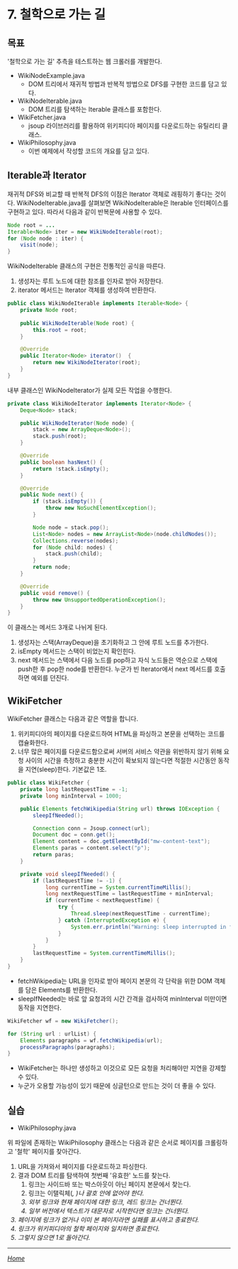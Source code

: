 # 7. 철학으로 가는 길

## 목표
'철학으로 가는 길' 추측을 테스트하는 웹 크롤러를 개발한다.

- WikiNodeExample.java
    - DOM 트리에서 재귀적 방법과 반복적 방법으로 DFS를 구현한 코드를 담고 있다.
- WikiNodeIterable.java
    - DOM 트리를 탐색하는 Iterable 클래스를 포함한다.
- WikiFetcher.java
    - jsoup 라이브러리를 활용하여 위키피디아 페이지를 다운로드하는 유틸리티 클래스.
- WikiPhilosophy.java
    - 이번 예제에서 작성할 코드의 개요를 담고 있다.
    
## Iterable과 Iterator
재귀적 DFS와 비교할 때 반복적 DFS의 이점은 Iterator 객체로 래핑하기 좋다는 것이다.
WikiNodeIterable.java를 살펴보면 WikiNodeIterable은 Iterable<Node> 인터페이스를 구현하고 있다. 따라서 다음과 같이 반복문에 사용할 수 있다.

```java
Node root = ...
Iterable<Node> iter = new WikiNodeIterable(root);
for (Node node : iter) {
    visit(node);
}
```

WikiNodeIterable 클래스의 구현은 전통적인 공식을 따른다.

1. 생성자는 루트 노드에 대한 참조를 인자로 받아 저장한다.
2. iterator 메서드는 Iterator 객체를 생성하여 반환한다.

```java
public class WikiNodeIterable implements Iterable<Node> {
    private Node root;
    
    public WikiNodeIterable(Node root) {
        this.root = root;
    }

    @Override
    public Iterator<Node> iterator()  {
        return new WikiNodeIterator(root);
    }
}
```

내부 클래스인 WikiNodeIterator가 실제 모든 작업을 수행한다.

```java
private class WikiNodeIterator implements Iterator<Node> {
    Deque<Node> stack;

    public WikiNodeIterator(Node node) {
        stack = new ArrayDeque<Node>();
        stack.push(root);
    }

    @Override
    public boolean hasNext() {
        return !stack.isEmpty();
    }

    @Override
    public Node next() {
        if (stack.isEmpty()) {
            throw new NoSuchElementException();
        }

        Node node = stack.pop();
        List<Node> nodes = new ArrayList<Node>(node.childNodes());
        Collections.reverse(nodes);
        for (Node child: nodes) {
            stack.push(child);
        }
        return node;
    }

    @Override
    public void remove() {
        throw new UnsupportedOperationException();
    }
}
``` 

이 클래스는 메서드 3개로 나뉘게 된다.

1. 생성자는 스택(ArrayDeque)을 초기화하고 그 안에 루트 노드를 추가한다.
2. isEmpty 메서드는 스택이 비었는지 확인힌다.
3. next 메서드는 스택에서 다음 노드를 pop하고 자식 노드들은 역순으로 스택에 push한 후 pop한 node를 반환한다. 누군가 빈 Iterator에서 next 메서드를 호출하면 예외를 던진다.

## WikiFetcher
WikiFetcher 클래스는 다음과 같은 역할을 합니다.

1. 위키피디아의 페이지를 다운로드하여 HTML을 파싱하고 본문을 선택하는 코드를 캡슐화한다.
2. 너무 많은 페이지를 다운로드함으로써 서버의 서비스 약관을 위반하지 않기 위해 요청 사이의 시간을 측정하고 충분한 시간이 확보되지 않는다면 적절한 시간동안 동작을 지연(sleep)한다. 기본값은 1초.

```java
public class WikiFetcher {
	private long lastRequestTime = -1;
	private long minInterval = 1000;

	public Elements fetchWikipedia(String url) throws IOException {
		sleepIfNeeded();

		Connection conn = Jsoup.connect(url);
		Document doc = conn.get();
		Element content = doc.getElementById("mw-content-text");
		Elements paras = content.select("p");
		return paras;
	}

	private void sleepIfNeeded() {
		if (lastRequestTime != -1) {
			long currentTime = System.currentTimeMillis();
			long nextRequestTime = lastRequestTime + minInterval;
			if (currentTime < nextRequestTime) {
				try {
					Thread.sleep(nextRequestTime - currentTime);
				} catch (InterruptedException e) {
					System.err.println("Warning: sleep interrupted in fetchWikipedia.");
				}
			}
		}
		lastRequestTime = System.currentTimeMillis();
	}
}
``` 

- fetchWikipedia는 URL을 인자로 받아 페이지 본문의 각 단락을 위한 DOM 객체를 담은 Elements를 반환한다.
- sleepIfNeeded는 바로 앞 요청과의 시간 간격을 검사하여 minInterval 미만이면 동작을 지연한다.

```java
WikiFetcher wf = new WikiFetcher();

for (String url : urlList) {
    Elements paragraphs = wf.fetchWikipedia(url);
    processParagraphs(paragraphs);
}
```

- WikiFetcher는 하나만 생성하고 이것으로 모든 요청을 처리해야만 지연을 강제할 수 있다.
- 누군가 오용할 가능성이 있기 때문에 싱글턴으로 만드는 것이 더 좋을 수 있다.

## 실습
- WikiPhilosophy.java

위 파일에 존재하는 WikiPhilosophy 클래스는 다음과 같은 순서로 페이지를 크롤링하고 '철학' 페이지를 찾아간다.
 
1. URL을 가져와서 페이지를 다운로드하고 파싱한다.
2. 결과 DOM 트리를 탐색하여 첫번째 '유효한' 노드를 찾는다.
    1. 링크는 사이드바 또는 박스아웃이 아닌 페이지 본문에서 찾는다.
    2. 링크는 이탤릭체(<i>, <em>)나 괄호 안에 없어야 한다.
    3. 외부 링크와 현재 페이지에 대한 링크, 레드 링크는 건너뛴다.
    4. 일부 버전에서 텍스트가 대문자로 시작한다면 링크는 건너뛴다.
3. 페이지에 링크가 없거나 이미 본 페이지라면 실패를 표시하고 종료한다.
4. 링크가 위키피디아의 철학 페이지와 일치하면 종료한다.
5. 그렇지 않으면 1로 돌아간다.

---
[Home](../README.md)
